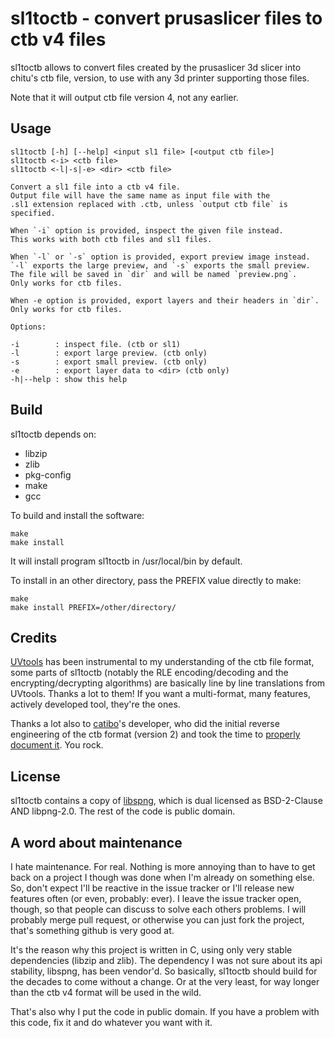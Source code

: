 # sl1toctb - convert prusaslicer files to ctb v4 files

sl1toctb allows to convert files created by the prusaslicer 3d slicer into
chitu's ctb file, version, to use with any 3d printer supporting those
files.

Note that it will output ctb file version 4, not any earlier.

## Usage

```
sl1toctb [-h] [--help] <input sl1 file> [<output ctb file>] 
sl1toctb <-i> <ctb file> 
sl1toctb <-l|-s|-e> <dir> <ctb file> 
  
Convert a sl1 file into a ctb v4 file. 
Output file will have the same name as input file with the 
.sl1 extension replaced with .ctb, unless `output ctb file` is 
specified. 

When `-i` option is provided, inspect the given file instead.
This works with both ctb files and sl1 files.

When `-l` or `-s` option is provided, export preview image instead.
`-l` exports the large preview, and `-s` exports the small preview.
The file will be saved in `dir` and will be named `preview.png`.
Only works for ctb files.

When -e option is provided, export layers and their headers in `dir`.
Only works for ctb files.

Options: 

-i        : inspect file. (ctb or sl1) 
-l        : export large preview. (ctb only) 
-s        : export small preview. (ctb only) 
-e        : export layer data to <dir> (ctb only) 
-h|--help : show this help 
```

## Build

sl1toctb depends on:

* libzip
* zlib
* pkg-config
* make
* gcc

To build and install the software:

```
make
make install
```

It will install program sl1toctb in /usr/local/bin by default.

To install in an other directory, pass the PREFIX value directly to make:

```
make
make install PREFIX=/other/directory/
```

## Credits

[UVtools](https://github.com/sn4k3/UVtools) has been instrumental to my
understanding of the ctb file format, some parts of sl1toctb (notably the
RLE encoding/decoding and the encrypting/decrypting algorithms) are
basically line by line translations from UVtools. Thanks a lot to them! If
you want a multi-format, many features, actively developed tool, they're the
ones.

Thanks a lot also to [catibo](https://github.com/cbiffle/catibo)'s
developer, who did the initial reverse engineering of the ctb format
(version 2) and took the time to [properly document
it](https://github.com/cbiffle/catibo/blob/master/doc/cbddlp-ctb.adoc).
You rock.

## License

sl1toctb contains a copy of [libspng](https://libspng.org/), which is dual
licensed as BSD-2-Clause AND libpng-2.0. The rest of the code is public
domain.

## A word about maintenance

I hate maintenance. For real. Nothing is more annoying than to have to get
back on a project I though was done when I'm already on something else. So,
don't expect I'll be reactive in the issue tracker or I'll release new
features often (or even, probably: ever). I leave the issue tracker open,
though, so that people can discuss to solve each others problems. I will
probably merge pull request, or otherwise you can just fork the project,
that's something github is very good at.

It's the reason why this project is written in C, using only very stable
dependencies (libzip and zlib). The dependency I was not sure about its api
stability, libspng, has been vendor'd. So basically, sl1toctb should build
for the decades to come without a change. Or at the very least, for way
longer than the ctb v4 format will be used in the wild.

That's also why I put the code in public domain. If you have a problem with
this code, fix it and do whatever you want with it.
